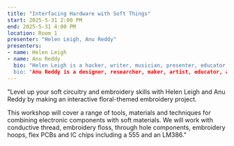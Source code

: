 ```yaml
---
title: "Interfacing Hardware with Soft Things"
start: 2025-5-31 2:00 PM
end: 2025-5-31 4:00 PM
location: Room 1
presenter: "Helen Leigh, Anu Reddy"
presenters:
- name: Helen Leigh
- name: Anu Reddy
  bio: "Helen Leigh is a hacker, writer, musician, presenter, educator, artist & self-professed nerd. She is the author of The Crafty Kid’s Guide to DIY Electronics and the creator of the MINI·MU glove. Now Head of Community at Crowd Supply.
  bio: "Anu Reddy is a designer, researcher, maker, artist, educator, and hacker. She melds historical and cultural craft practices into tech using knotty, patterny, algorithmic things." 
---
```


"Level up your soft circuitry and embroidery skills with Helen Leigh and Anu Reddy by making an interactive floral-themed embroidery project. 

This workshop will cover a range of tools, materials and techniques for combining electronic components with soft materials. We will work with conductive thread, embroidery floss, through hole components, embroidery hoops, flex PCBs and IC chips including a 555 and an LM386."
